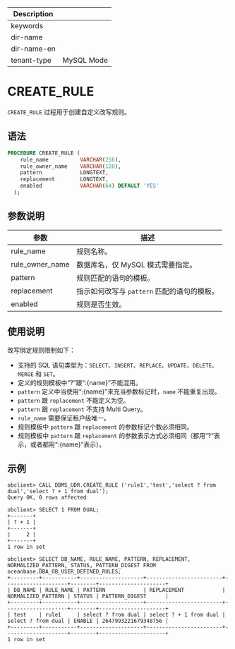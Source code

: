 | Description   |                 |
|---------------|-----------------|
| keywords      |                 |
| dir-name      |                 |
| dir-name-en   |                 |
| tenant-type   | MySQL Mode      |

# CREATE_RULE

`CREATE_RULE` 过程用于创建自定义改写规则。

## 语法

```sql
PROCEDURE CREATE_RULE (
    rule_name          VARCHAR(256),
    rule_owner_name    VARCHAR(128),
    pattern            LONGTEXT,
    replacement        LONGTEXT,
    enabled            VARCHAR(64) DEFAULT 'YES'
  );
```

## 参数说明

| 参数 | 描述 |
| --- | --- |
| rule_name | 规则名称。 |
| rule_owner_name | 数据库名，仅 MySQL 模式需要指定。 |
| pattern | 规则匹配的语句的模板。 |
| replacement | 指示如何改写与 `pattern` 匹配的语句的模板。 |
| enabled | 规则是否生效。 |

## 使用说明

改写绑定规则限制如下：

- 支持的 SQL 语句类型为：`SELECT`、`INSERT`、`REPLACE`、`UPDATE`、`DELETE`、`MERGE` 和 `SET`。
- 定义的规则模板中“?”跟“:{name}”不能混用。
- `pattern` 定义中当使用“:{name}”来充当参数标记时，`name` 不能重复出现。
- `pattern` 跟 `replacement` 不能定义为空。
- `pattern` 跟 `replacement` 不支持 Multi Query。
- `rule_name` 需要保证租户级唯一。
- 规则模板中 `pattern` 跟 `replacement` 的参数标记个数必须相同。
- 规则模板中 `pattern` 跟 `replacement` 的参数表示方式必须相同（都用“?”表示，或者都用“:{name}”表示）。

## 示例

```shell
obclient> CALL DBMS_UDR.CREATE_RULE ('rule1','test','select ? from dual','select ? + 1 from dual');
Query OK, 0 rows affected 

obclient> SELECT 1 FROM DUAL;
+-------+
| ? + 1 |
+-------+
|     2 |
+-------+
1 row in set 

obclient> SELECT DB_NAME, RULE_NAME, PATTERN, REPLACEMENT, NORMALIZED_PATTERN, STATUS, PATTERN_DIGEST FROM oceanbase.DBA_OB_USER_DEFINED_RULES;
+---------+-----------+--------------------+------------------------+--------------------+--------+---------------------+
| DB_NAME | RULE_NAME | PATTERN            | REPLACEMENT            | NORMALIZED_PATTERN | STATUS | PATTERN_DIGEST      |
+---------+-----------+--------------------+------------------------+--------------------+--------+---------------------+
| test    | rule1     | select ? from dual | select ? + 1 from dual | select ? from dual | ENABLE | 2647993221679348756 |
+---------+-----------+--------------------+------------------------+--------------------+--------+---------------------+
1 row in set 
```
